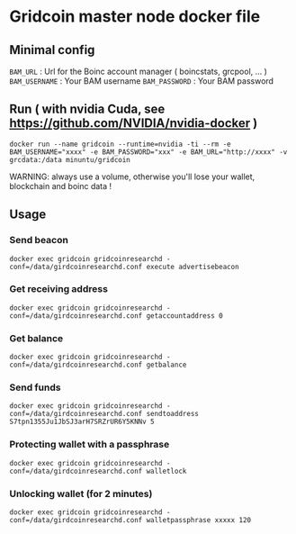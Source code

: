 # Gridcoin master node docker file

## Minimal config

`BAM_URL` : Url for the Boinc account manager ( boincstats, grcpool, ... )
`BAM_USERNAME` : Your BAM username
`BAM_PASSWORD` : Your BAM password

## Run ( with nvidia Cuda, see https://github.com/NVIDIA/nvidia-docker )

`docker run --name gridcoin --runtime=nvidia -ti --rm -e BAM_USERNAME="xxxx" -e BAM_PASSWORD="xxx" -e BAM_URL="http://xxxx" -v grcdata:/data minuntu/gridcoin`

WARNING: always use a volume, otherwise you'll lose your wallet, blockchain and boinc data !

## Usage

### Send beacon

`docker exec gridcoin gridcoinresearchd -conf=/data/girdcoinresearchd.conf execute advertisebeacon`

### Get receiving address

`docker exec gridcoin gridcoinresearchd -conf=/data/girdcoinresearchd.conf getaccountaddress 0`

### Get balance

`docker exec gridcoin gridcoinresearchd -conf=/data/girdcoinresearchd.conf getbalance`

### Send funds

`docker exec gridcoin gridcoinresearchd -conf=/data/girdcoinresearchd.conf sendtoaddress S7tpn1355Ju1JbSJ3arH7SRZrUR6Y5KNNv 5`

### Protecting wallet with a passphrase

`docker exec gridcoin gridcoinresearchd -conf=/data/girdcoinresearchd.conf walletlock`

### Unlocking wallet (for 2 minutes)

`docker exec gridcoin gridcoinresearchd -conf=/data/girdcoinresearchd.conf walletpassphrase xxxxx 120`
